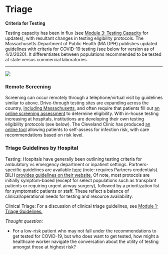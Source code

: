 # Triage

**Criteria for Testing**

Testing capacity has been in flux \(see [Module 3: Testing Capacity](https://curriculum.covidstudentresponse.org/module-3-current-situation-and-healthcare-response/testing-capacity-and-eligibility) for updates\), with resultant changes in testing eligibility protocols. The Massachusetts Department of Public Health \(MA DPH\) publishes  updated guidelines with criteria for COVID-19 testing \(see below for version as of 4/2/2020\). It differentiates between populations recommended to be tested at state versus commercial laboratories.   
****

![](https://lh5.googleusercontent.com/d4jXwjOBWVwfVXiDR8diymduVWA0Uuo2ciwNLHqdeyGTmevt1qYT2yQa22b6l_VpvO65RYCRBx31QqQ6lcn2q1IxB5QkmOi0bCQkCgBlEnOzVt77JyvzdblbptZnxGY8ikKLg2Fd)

### **Remote Screening**

Screening can occur remotely through a telephone/virtual visit by guidelines similar to above. Drive-through testing sites are expanding across the country, [including Massachusetts](https://cvshealth.com/newsroom/press-releases/cvs-health-expands-rapid-covid-19-drive-through-testing-sites-massachusetts), and often require that patients fill out [an online screening assessment](https://www.cvs.com/minuteclinic/covid-19-testing) to determine eligibility. With in-house testing increasing at hospitals, institutions are developing their own testing eligibility protocols \(see below\). The Cleveland Clinic has produced [an online tool](https://my.clevelandclinic.org/landing/preparing-for-coronavirus?utm_campaign=coronavirus-url&utm_medium=offline&utm_source=redirect&utm_content=coronavirus-url&_ga=2.212126743.2068788212.1584840182-1300742023.1582059042)  allowing patients to self-assess for infection risk, with care recommendations based on risk level. 

### Triage Guidelines by Hospital

Testing: Hospitals have generally been outlining testing criteria for ambulatory vs emergency department or inpatient settings. Partners-specific guidelines are available [here](https://pulse.partners.org/hub/departments/emergency_preparedness/coronavirus) \(note: requires Partners credentials\). BILH [provides guidelines on their website.](https://covid-19.bilh.org/covid-19-materials/) Of note, most protocols are initially symptom-based \(except for select populations such as transplant patients or requiring urgent airway surgery\), followed by a prioritization list for symptomatic patients or staff. These reflect a balance of clinical/operational needs for testing and resource availability. 

Clinical Triage: For a discussion of clinical triage guidelines, see [Module 1: Triage Guidelines. ](https://curriculum.covidstudentresponse.org/module-1-from-bench-to-bedside/management-of-covid-19#triage-guidelines)

_Thought question:_

* For a low-risk patient who may not fall under the recommendations to get tested for COVID-19, but who does want to get tested, how might a healthcare worker navigate the conversation about the utility of testing amongst those at highest risk? 

## 

